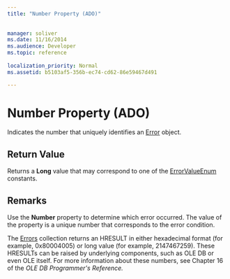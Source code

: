 ```yaml
---
title: "Number Property (ADO)"
 
 
manager: soliver
ms.date: 11/16/2014
ms.audience: Developer
ms.topic: reference
  
localization_priority: Normal
ms.assetid: b5103af5-356b-ec74-cd62-86e59467d491

---
```


# Number Property (ADO)

Indicates the number that uniquely identifies an [Error](error-object-ado.md) object. 
  
## Return Value

Returns a **Long** value that may correspond to one of the [ErrorValueEnum](errorvalueenum.md) constants. 
  
## Remarks

Use the **Number** property to determine which error occurred. The value of the property is a unique number that corresponds to the error condition. 
  
The [Errors](errors-collection-ado.md) collection returns an HRESULT in either hexadecimal format (for example, 0x80004005) or long value (for example, 2147467259). These HRESULTs can be raised by underlying components, such as OLE DB or even OLE itself. For more information about these numbers, see Chapter 16 of the  *OLE DB Programmer's Reference.* 
  

